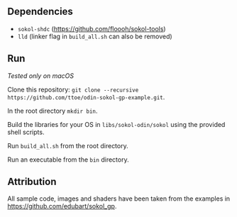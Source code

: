 ## Dependencies

- `sokol-shdc` (https://github.com/floooh/sokol-tools)
- `lld` (linker flag in `build_all.sh` can also be removed)

## Run

*Tested only on macOS*

Clone this repository: `git clone --recursive https://github.com/ttoe/odin-sokol-gp-example.git`.

In the root directory `mkdir bin`.

Build the libraries for your OS in `libs/sokol-odin/sokol` using the provided shell scripts.

Run `build_all.sh` from the root directory.

Run an executable from the `bin` directory.

## Attribution

All sample code, images and shaders have been taken from the examples in https://github.com/edubart/sokol_gp.
